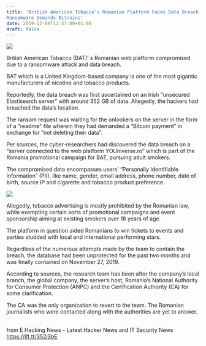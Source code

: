 ```yaml
---
title: 'British American Tobacco’s Romanian Platform Faces Data Breach;
Ransomware Demands Bitcoins'
date: 2019-12-08T12:57:00+01:00
draft: false
---
```


[![](https://1.bp.blogspot.com/-2l_EnXvlKfI/Xevh19S5IkI/AAAAAAAAJKU/qxdasxZeneQLhssH5YeN2LyymBV33j31QCLcBGAsYHQ/s640/001.jpg)](https://1.bp.blogspot.com/-2l_EnXvlKfI/Xevh19S5IkI/AAAAAAAAJKU/qxdasxZeneQLhssH5YeN2LyymBV33j31QCLcBGAsYHQ/s1600/001.jpg)

British American Tobacco (BAT)’ s Romanian web platform compromised due to a ransomware attack and data breach.

BAT which is a United Kingdom-based company is one of the most gigantic manufacturers of nicotine and tobacco products.

Reportedly, the data breach was first ascertained on an Irish “unsecured Elastisearch server” with around 352 GB of data. Allegedly, the hackers had breached the data’s location.

The ransom request was waiting for the onlookers on the server in the form of a "readme" file wherein they had demanded a “Bitcoin payment” in exchange for “not deleting their data”.

Per sources, the cyber-researchers had discovered the data breach on a “server connected to the web platform YOUniverse.ro” which is part of the Romania promotional campaign for BAT, pursuing adult smokers.

The compromised data encompasses users’ “Personally Identifiable Information” (PII), like name, gender, email address, phone number, date of birth, source IP and cigarette and tobacco product preference.

[![](https://1.bp.blogspot.com/-nk0AHXVc4tA/Xevh31l60zI/AAAAAAAAJKg/kqps8Plaejs89IoeC3nULIFWblBML5JUwCEwYBhgL/s320/002.jpg)](https://1.bp.blogspot.com/-nk0AHXVc4tA/Xevh31l60zI/AAAAAAAAJKg/kqps8Plaejs89IoeC3nULIFWblBML5JUwCEwYBhgL/s1600/002.jpg)

  

Allegedly, tobacco advertising is mostly prohibited by the Romanian law, while exempting certain sorts of promotional campaigns and event sponsorship aiming at existing smokers over 18 years of age.

The platform in question aided Romanians to win tickets to events and parties studded with local and international performing stars.

Regardless of the numerous attempts made by the team to contain the breach, the database had been unprotected for the past two months and was finally contained on November 27, 2019.

According to sources, the research team has been after the company’s local branch, the global company, the server’s host, Romania’s National Authority for Consumer Protection (ANPC) and the Certification Authority (CA) for some clarification.

The CA was the only organization to revert to the team. The Romanian journalists who were contacted along with the authorities are yet to answer.   

  
  
from E Hacking News - Latest Hacker News and IT Security News https://ift.tt/352l3bE